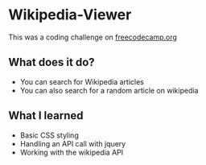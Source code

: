 # Wikipedia-Viewer
This was a coding challenge on [freecodecamp.org](https://learn.freecodecamp.org/coding-interview-prep/take-home-projects/build-a-wikipedia-viewer/)

## What does it do?
* You can search for Wikipedia articles
* You can also search for a random article on wikipedia

## What I learned
* Basic CSS styling
* Handling an API call with jquery
* Working with the wikipedia API
